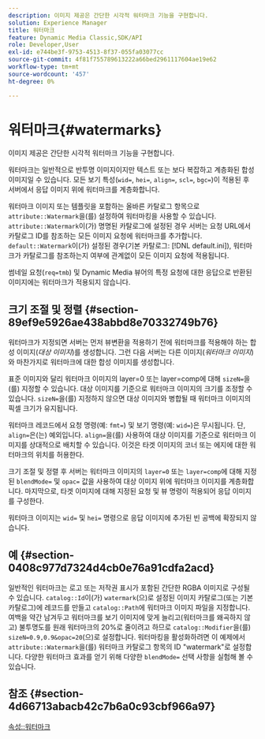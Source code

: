 ```yaml
---
description: 이미지 제공은 간단한 시각적 워터마크 기능을 구현합니다.
solution: Experience Manager
title: 워터마크
feature: Dynamic Media Classic,SDK/API
role: Developer,User
exl-id: e744be3f-9753-4513-8f37-055fa03077cc
source-git-commit: 4f81f755789613222a66bed2961117604ae19e62
workflow-type: tm+mt
source-wordcount: '457'
ht-degree: 0%

---
```


# 워터마크{#watermarks}

이미지 제공은 간단한 시각적 워터마크 기능을 구현합니다.

워터마크는 일반적으로 반투명 이미지이지만 텍스트 또는 보다 복잡하고 계층화된 합성 이미지일 수 있습니다. 모든 보기 특성(`wid=`, `hei=`, `align=`, `scl=`, `bgc=`)이 적용된 후 서버에서 응답 이미지 위에 워터마크를 계층화합니다.

워터마크 이미지 또는 템플릿을 포함하는 올바른 카탈로그 항목으로 `attribute::Watermark`을(를) 설정하여 워터마킹을 사용할 수 있습니다. `attribute::Watermark`이(가) 명명된 카탈로그에 설정된 경우 서버는 요청 URL에서 카탈로그 ID를 참조하는 모든 이미지 요청에 워터마크를 추가합니다. `default::Watermark`이(가) 설정된 경우(기본 카탈로그: [!DNL default.ini]), 워터마크가 카탈로그를 참조하는지 여부에 관계없이 모든 이미지 요청에 적용됩니다.

썸네일 요청(`req=tmb`) 및 Dynamic Media 뷰어의 특정 요청에 대한 응답으로 반환된 이미지에는 워터마크가 적용되지 않습니다.

## 크기 조절 및 정렬 {#section-89ef9e5926ae438abbd8e70332749b76}

워터마크가 지정되면 서버는 먼저 뷰변환을 적용하기 전에 워터마크를 적용해야 하는 합성 이미지(*대상 이미지*)를 생성합니다. 그런 다음 서버는 다른 이미지(*워터마크 이미지*)와 마찬가지로 워터마크에 대한 합성 이미지를 생성합니다.

표준 이미지와 달리 워터마크 이미지의 layer=0 또는 layer=comp에 대해 `sizeN=`을(를) 지정할 수 있습니다. 대상 이미지를 기준으로 워터마크 이미지의 크기를 조정할 수 있습니다. `sizeN=`을(를) 지정하지 않으면 대상 이미지와 병합될 때 워터마크 이미지의 픽셀 크기가 유지됩니다.

워터마크 레코드에서 요청 명령(예: `fmt=`) 및 보기 명령(예: `wid=`)은 무시됩니다. 단, `align=`은(는) 예외입니다. `align=`을(를) 사용하여 대상 이미지를 기준으로 워터마크 이미지를 상대적으로 배치할 수 있습니다. 이것은 타겟 이미지의 코너 또는 에지에 대한 워터마크의 위치를 허용한다.

크기 조절 및 정렬 후 서버는 워터마크 이미지의 `layer=0` 또는 `layer=comp`에 대해 지정된 `blendMode=` 및 `opac=` 값을 사용하여 대상 이미지 위에 워터마크 이미지를 계층화합니다. 마지막으로, 타겟 이미지에 대해 지정된 요청 및 뷰 명령이 적용되어 응답 이미지를 구성한다.

워터마크 이미지는 `wid=` 및 `hei=` 명령으로 응답 이미지에 추가된 빈 공백에 확장되지 않습니다.

## 예 {#section-0408c977d7324d4cb0e76a91cdfa2acd}

일반적인 워터마크는 로고 또는 저작권 표시가 포함된 간단한 RGBA 이미지로 구성될 수 있습니다. `catalog::Id`이(가) `watermark`(으)로 설정된 이미지 카탈로그(또는 기본 카탈로그)에 레코드를 만들고 `catalog::Path`에 워터마크 이미지 파일을 지정합니다. 여백을 약간 남겨두고 워터마크를 보기 이미지에 맞게 늘리고(워터마크를 왜곡하지 않고) 불투명도를 원래 워터마크의 20%로 줄이려고 하므로 `catalog::Modifier`을(를) `sizeN=0.9,0.9&opac=20`(으)로 설정합니다. 워터마킹을 활성화하려면 이 예제에서 `attribute::Watermark`을(를) 워터마크 카탈로그 항목의 ID &quot;watermark&quot;로 설정합니다. 다양한 워터마크 효과를 얻기 위해 다양한 `blendMode=` 선택 사항을 실험해 볼 수 있습니다.

## 참조 {#section-4d66713abacb42c7b6a0c93cbf966a97}

[속성::워터마크](../../../../../is-api/image-catalog/image-serving-api-ref/c-image-catalog-reference/c-attributes-reference/r-watermark.md#reference-942b50acb2dd43a5ae498dc41ea9ac9b)
